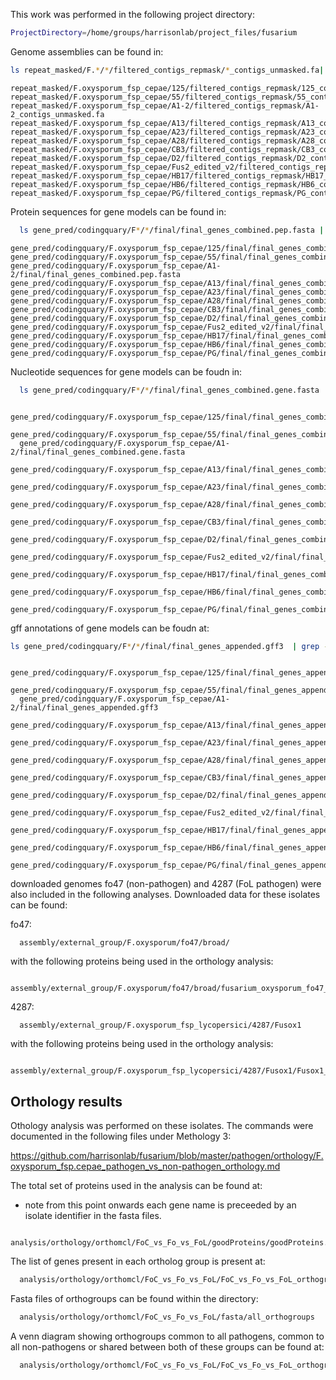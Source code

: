 This work was performed in the following project directory:

```bash
ProjectDirectory=/home/groups/harrisonlab/project_files/fusarium
```

Genome assemblies can be found in:

```bash
ls repeat_masked/F.*/*/filtered_contigs_repmask/*_contigs_unmasked.fa| grep -e 'F.oxysporum_fsp_cepae' | grep -w -v 'Fus2'
```

```
repeat_masked/F.oxysporum_fsp_cepae/125/filtered_contigs_repmask/125_contigs_unmasked.fa
repeat_masked/F.oxysporum_fsp_cepae/55/filtered_contigs_repmask/55_contigs_unmasked.fa
repeat_masked/F.oxysporum_fsp_cepae/A1-2/filtered_contigs_repmask/A1-2_contigs_unmasked.fa
repeat_masked/F.oxysporum_fsp_cepae/A13/filtered_contigs_repmask/A13_contigs_unmasked.fa
repeat_masked/F.oxysporum_fsp_cepae/A23/filtered_contigs_repmask/A23_contigs_unmasked.fa
repeat_masked/F.oxysporum_fsp_cepae/A28/filtered_contigs_repmask/A28_contigs_unmasked.fa
repeat_masked/F.oxysporum_fsp_cepae/CB3/filtered_contigs_repmask/CB3_contigs_unmasked.fa
repeat_masked/F.oxysporum_fsp_cepae/D2/filtered_contigs_repmask/D2_contigs_unmasked.fa
repeat_masked/F.oxysporum_fsp_cepae/Fus2_edited_v2/filtered_contigs_repmask/Fus2_edited_v2_contigs_unmasked.fa
repeat_masked/F.oxysporum_fsp_cepae/HB17/filtered_contigs_repmask/HB17_contigs_unmasked.fa
repeat_masked/F.oxysporum_fsp_cepae/HB6/filtered_contigs_repmask/HB6_contigs_unmasked.fa
repeat_masked/F.oxysporum_fsp_cepae/PG/filtered_contigs_repmask/PG_contigs_unmasked.fa
```


Protein sequences for gene models can be found in:

```bash
  ls gene_pred/codingquary/F*/*/final/final_genes_combined.pep.fasta | grep -e 'F.oxysporum_fsp_cepae' | grep -w -v 'Fus2'
```

```
gene_pred/codingquary/F.oxysporum_fsp_cepae/125/final/final_genes_combined.pep.fasta
gene_pred/codingquary/F.oxysporum_fsp_cepae/55/final/final_genes_combined.pep.fasta
gene_pred/codingquary/F.oxysporum_fsp_cepae/A1-2/final/final_genes_combined.pep.fasta
gene_pred/codingquary/F.oxysporum_fsp_cepae/A13/final/final_genes_combined.pep.fasta
gene_pred/codingquary/F.oxysporum_fsp_cepae/A23/final/final_genes_combined.pep.fasta
gene_pred/codingquary/F.oxysporum_fsp_cepae/A28/final/final_genes_combined.pep.fasta
gene_pred/codingquary/F.oxysporum_fsp_cepae/CB3/final/final_genes_combined.pep.fasta
gene_pred/codingquary/F.oxysporum_fsp_cepae/D2/final/final_genes_combined.pep.fasta
gene_pred/codingquary/F.oxysporum_fsp_cepae/Fus2_edited_v2/final/final_genes_combined.pep.fasta
gene_pred/codingquary/F.oxysporum_fsp_cepae/HB17/final/final_genes_combined.pep.fasta
gene_pred/codingquary/F.oxysporum_fsp_cepae/HB6/final/final_genes_combined.pep.fasta
gene_pred/codingquary/F.oxysporum_fsp_cepae/PG/final/final_genes_combined.pep.fasta
```

Nucleotide sequences for gene models can be foudn in:

```bash
  ls gene_pred/codingquary/F*/*/final/final_genes_combined.gene.fasta | grep -e 'F.oxysporum_fsp_cepae' | grep -w -v 'Fus2'
```

```
  gene_pred/codingquary/F.oxysporum_fsp_cepae/125/final/final_genes_combined.gene.fasta
  gene_pred/codingquary/F.oxysporum_fsp_cepae/55/final/final_genes_combined.gene.fasta
  gene_pred/codingquary/F.oxysporum_fsp_cepae/A1-2/final/final_genes_combined.gene.fasta
  gene_pred/codingquary/F.oxysporum_fsp_cepae/A13/final/final_genes_combined.gene.fasta
  gene_pred/codingquary/F.oxysporum_fsp_cepae/A23/final/final_genes_combined.gene.fasta
  gene_pred/codingquary/F.oxysporum_fsp_cepae/A28/final/final_genes_combined.gene.fasta
  gene_pred/codingquary/F.oxysporum_fsp_cepae/CB3/final/final_genes_combined.gene.fasta
  gene_pred/codingquary/F.oxysporum_fsp_cepae/D2/final/final_genes_combined.gene.fasta
  gene_pred/codingquary/F.oxysporum_fsp_cepae/Fus2_edited_v2/final/final_genes_combined.gene.fasta
  gene_pred/codingquary/F.oxysporum_fsp_cepae/HB17/final/final_genes_combined.gene.fasta
  gene_pred/codingquary/F.oxysporum_fsp_cepae/HB6/final/final_genes_combined.gene.fasta
  gene_pred/codingquary/F.oxysporum_fsp_cepae/PG/final/final_genes_combined.gene.fasta
```

gff annotations of gene models can be foudn at:

```bash
ls gene_pred/codingquary/F*/*/final/final_genes_appended.gff3  | grep -e 'F.oxysporum_fsp_cepae' | grep -w -v 'Fus2'
```

```
  gene_pred/codingquary/F.oxysporum_fsp_cepae/125/final/final_genes_appended.gff3
  gene_pred/codingquary/F.oxysporum_fsp_cepae/55/final/final_genes_appended.gff3
  gene_pred/codingquary/F.oxysporum_fsp_cepae/A1-2/final/final_genes_appended.gff3
  gene_pred/codingquary/F.oxysporum_fsp_cepae/A13/final/final_genes_appended.gff3
  gene_pred/codingquary/F.oxysporum_fsp_cepae/A23/final/final_genes_appended.gff3
  gene_pred/codingquary/F.oxysporum_fsp_cepae/A28/final/final_genes_appended.gff3
  gene_pred/codingquary/F.oxysporum_fsp_cepae/CB3/final/final_genes_appended.gff3
  gene_pred/codingquary/F.oxysporum_fsp_cepae/D2/final/final_genes_appended.gff3
  gene_pred/codingquary/F.oxysporum_fsp_cepae/Fus2_edited_v2/final/final_genes_appended.gff3
  gene_pred/codingquary/F.oxysporum_fsp_cepae/HB17/final/final_genes_appended.gff3
  gene_pred/codingquary/F.oxysporum_fsp_cepae/HB6/final/final_genes_appended.gff3
  gene_pred/codingquary/F.oxysporum_fsp_cepae/PG/final/final_genes_appended.gff3
```


downloaded genomes fo47 (non-pathogen) and 4287 (FoL pathogen) were also
included in the following analyses. Downloaded data for these isolates can be
found:

fo47:

```
  assembly/external_group/F.oxysporum/fo47/broad/
```

with the following proteins being used in the orthology analysis:

```
  assembly/external_group/F.oxysporum/fo47/broad/fusarium_oxysporum_fo47_1_proteins.fasta
```

4287:

```
  assembly/external_group/F.oxysporum_fsp_lycopersici/4287/Fusox1
```

with the following proteins being used in the orthology analysis:

```
  assembly/external_group/F.oxysporum_fsp_lycopersici/4287/Fusox1/Fusox1_GeneCatalog_proteins_20110522.aa.fasta
```

## Orthology results


Othology analysis was performed on these isolates.
The commands were documented in the following files under Methology 3:

https://github.com/harrisonlab/fusarium/blob/master/pathogen/orthology/F.oxysporum_fsp.cepae_pathogen_vs_non-pathogen_orthology.md

The total set of proteins used in the analysis can be found at:
- note from this point onwards each gene name is preceeded by an isolate identifier in the fasta files.

```
  analysis/orthology/orthomcl/FoC_vs_Fo_vs_FoL/goodProteins/goodProteins.fasta
```

The list of genes present in each ortholog group is present at:

```bash
  analysis/orthology/orthomcl/FoC_vs_Fo_vs_FoL/FoC_vs_Fo_vs_FoL_orthogroups.txt
```

Fasta files of orthogroups
can be found within the directory:

```bash
  analysis/orthology/orthomcl/FoC_vs_Fo_vs_FoL/fasta/all_orthogroups
```

A venn diagram showing orthogroups common to all pathogens, common to all non-pathogens
or shared between both of these groups can be found at:

```bash
  analysis/orthology/orthomcl/FoC_vs_Fo_vs_FoL/FoC_vs_Fo_vs_FoL_orthogroups.pdf
```
